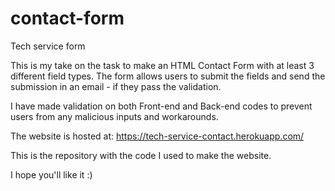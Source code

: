 # contact-form
Tech service form

This is my take on the task to make an HTML Contact Form with at least 3 different field types.
The form allows users to submit the fields and send the submission in an email - if they pass the validation.

I have made validation on both Front-end and Back-end codes to prevent users from any malicious inputs and workarounds.

The website is hosted at: https://tech-service-contact.herokuapp.com/

This is the repository with the code I used to make the website.

I hope you'll like it :)
